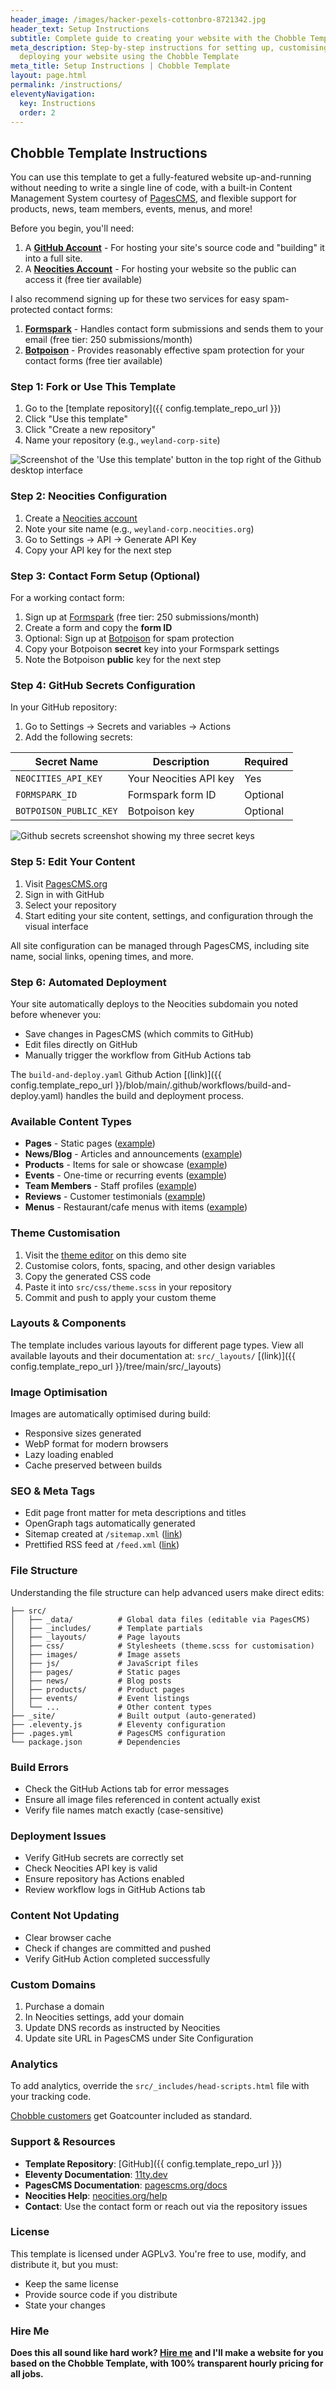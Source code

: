 ```yaml
---
header_image: /images/hacker-pexels-cottonbro-8721342.jpg
header_text: Setup Instructions
subtitle: Complete guide to creating your website with the Chobble Template
meta_description: Step-by-step instructions for setting up, customising, and
  deploying your website using the Chobble Template
meta_title: Setup Instructions | Chobble Template
layout: page.html
permalink: /instructions/
eleventyNavigation:
  key: Instructions
  order: 2
---
```

## Chobble Template Instructions

You can use this template to get a fully-featured website up-and-running without needing to write a single line of code, with a built-in Content Management System courtesy of [PagesCMS](https://pagescms.org), and flexible support for products, news, team members, events, menus, and more!

Before you begin, you'll need:

1. A **[GitHub Account](https://github.com)** - For hosting your site's source code and "building" it into a full site.
2. A **[Neocities Account](https://neocities.org)** - For hosting your website so the public can access it (free tier available)

I also recommend signing up for these two services for easy spam-protected contact forms:

1. **[Formspark](https://formspark.io)** - Handles contact form submissions and sends them to your email (free tier: 250 submissions/month)
2. **[Botpoison](https://botpoison.com)** - Provides reasonably effective spam protection for your contact forms (free tier available)

### Step 1: Fork or Use This Template

1. Go to the [template repository]({{ config.template_repo_url }})
2. Click "Use this template"
3. Click "Create a new repository"
4. Name your repository (e.g., `weyland-corp-site`)

![Screenshot of the 'Use this template' button in the top right of the Github desktop interface](/images/instructions-use-this-template.png)

### Step 2: Neocities Configuration

1. Create a [Neocities account](https://neocities.org)
2. Note your site name (e.g., `weyland-corp.neocities.org`)
3. Go to Settings → API → Generate API Key
4. Copy your API key for the next step

### Step 3: Contact Form Setup (Optional)

For a working contact form:

1. Sign up at [Formspark](https://formspark.io) (free tier: 250 submissions/month)
2. Create a form and copy the **form ID**
3. Optional: Sign up at [Botpoison](https://botpoison.com) for spam protection
4. Copy your Botpoison **secret** key into your Formspark settings
5. Note the Botpoison **public** key for the next step

### Step 4: GitHub Secrets Configuration

In your GitHub repository:

1. Go to Settings → Secrets and variables → Actions
2. Add the following secrets:

| Secret Name            | Description            | Required |
| ---------------------- | ---------------------- | -------- |
| `NEOCITIES_API_KEY`    | Your Neocities API key | Yes      |
| `FORMSPARK_ID`         | Formspark form ID      | Optional |
| `BOTPOISON_PUBLIC_KEY` | Botpoison key          | Optional |

![Github secrets screenshot showing my three secret keys](/images/instructions-github-secrets.png)

### Step 5: Edit Your Content

1. Visit [PagesCMS.org](https://pagescms.org)
2. Sign in with GitHub
3. Select your repository
4. Start editing your site content, settings, and configuration through the visual interface

All site configuration can be managed through PagesCMS, including site name, social links, opening times, and more.

### Step 6: Automated Deployment

Your site automatically deploys to the Neocities subdomain you noted before whenever you:

- Save changes in PagesCMS (which commits to GitHub)
- Edit files directly on GitHub
- Manually trigger the workflow from GitHub Actions tab

The `build-and-deploy.yaml` Github Action [(link)]({{ config.template_repo_url }}/blob/main/.github/workflows/build-and-deploy.yaml) handles the build and deployment process.

### Available Content Types

- **Pages** - Static pages ([example](/contact/))
- **News/Blog** - Articles and announcements ([example](/news/))
- **Products** - Items for sale or showcase ([example](/products/))
- **Events** - One-time or recurring events ([example](/events/))
- **Team Members** - Staff profiles ([example](/team/))
- **Reviews** - Customer testimonials ([example](/reviews/))
- **Menus** - Restaurant/cafe menus with items ([example](/menus/))

### Theme Customisation

1. Visit the [theme editor](/theme-editor/) on this demo site
2. Customise colors, fonts, spacing, and other design variables
3. Copy the generated CSS code
4. Paste it into `src/css/theme.scss` in your repository
5. Commit and push to apply your custom theme

### Layouts & Components

The template includes various layouts for different page types. View all available layouts and their documentation at:
`src/_layouts/` [(link)]({{ config.template_repo_url }}/tree/main/src/\_layouts)

### Image Optimisation

Images are automatically optimised during build:

- Responsive sizes generated
- WebP format for modern browsers
- Lazy loading enabled
- Cache preserved between builds

### SEO & Meta Tags

- Edit page front matter for meta descriptions and titles
- OpenGraph tags automatically generated
- Sitemap created at `/sitemap.xml` ([link](/sitemap.xml))
- Prettified RSS feed at `/feed.xml` ([link](/feed.xml))

### File Structure

Understanding the file structure can help advanced users make direct edits:

```
├── src/
│   ├── _data/          # Global data files (editable via PagesCMS)
│   ├── _includes/      # Template partials
│   ├── _layouts/       # Page layouts
│   ├── css/            # Stylesheets (theme.scss for customisation)
│   ├── images/         # Image assets
│   ├── js/             # JavaScript files
│   ├── pages/          # Static pages
│   ├── news/           # Blog posts
│   ├── products/       # Product pages
│   ├── events/         # Event listings
│   └── ...             # Other content types
├── _site/              # Built output (auto-generated)
├── .eleventy.js        # Eleventy configuration
├── .pages.yml          # PagesCMS configuration
└── package.json        # Dependencies
```

### Build Errors

- Check the GitHub Actions tab for error messages
- Ensure all image files referenced in content actually exist
- Verify file names match exactly (case-sensitive)

### Deployment Issues

- Verify GitHub secrets are correctly set
- Check Neocities API key is valid
- Ensure repository has Actions enabled
- Review workflow logs in GitHub Actions tab

### Content Not Updating

- Clear browser cache
- Check if changes are committed and pushed
- Verify GitHub Action completed successfully

### Custom Domains

1. Purchase a domain
2. In Neocities settings, add your domain
3. Update DNS records as instructed by Neocities
4. Update site URL in PagesCMS under Site Configuration

### Analytics

To add analytics, override the `src/_includes/head-scripts.html` file with your tracking code.

[Chobble customers](https://chobble.com) get Goatcounter included as standard.

### Support & Resources

- **Template Repository**: [GitHub]({{ config.template_repo_url }})
- **Eleventy Documentation**: [11ty.dev](https://www.11ty.dev)
- **PagesCMS Documentation**: [pagescms.org/docs](https://pagescms.org/docs)
- **Neocities Help**: [neocities.org/help](https://neocities.org/help)
- **Contact**: Use the contact form or reach out via the repository issues

### License

This template is licensed under AGPLv3. You're free to use, modify, and distribute it, but you must:

- Keep the same license
- Provide source code if you distribute
- State your changes

### Hire Me

**Does this all sound like hard work? [Hire me](https://chobble.com) and I'll make a website for you based on the Chobble Template, with 100% transparent hourly pricing for all jobs.**
